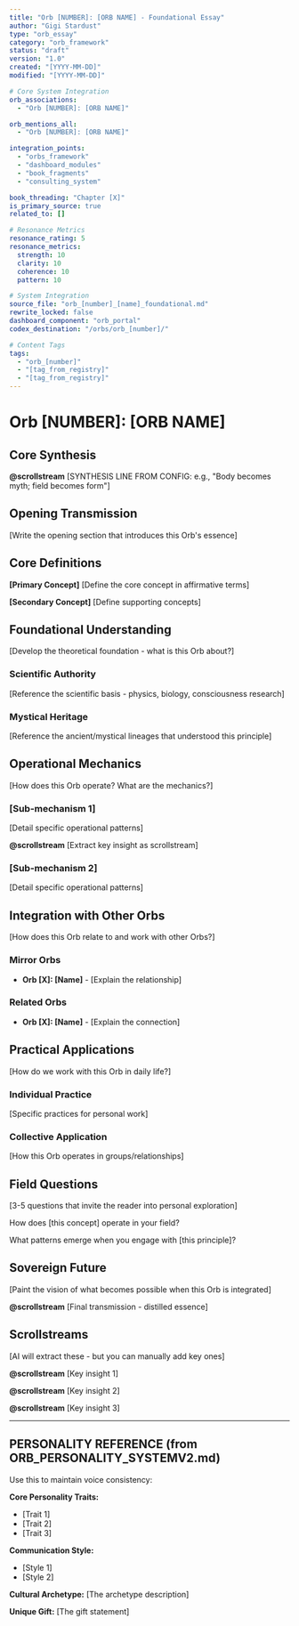 ```yaml
---
title: "Orb [NUMBER]: [ORB NAME] - Foundational Essay"
author: "Gigi Stardust"
type: "orb_essay"
category: "orb_framework"
status: "draft"
version: "1.0"
created: "[YYYY-MM-DD]"
modified: "[YYYY-MM-DD]"

# Core System Integration
orb_associations:
  - "Orb [NUMBER]: [ORB NAME]"

orb_mentions_all:
  - "Orb [NUMBER]: [ORB NAME]"

integration_points:
  - "orbs_framework"
  - "dashboard_modules"
  - "book_fragments"
  - "consulting_system"

book_threading: "Chapter [X]"
is_primary_source: true
related_to: []

# Resonance Metrics
resonance_rating: 5
resonance_metrics:
  strength: 10
  clarity: 10
  coherence: 10
  pattern: 10

# System Integration
source_file: "orb_[number]_[name]_foundational.md"
rewrite_locked: false
dashboard_component: "orb_portal"
codex_destination: "/orbs/orb_[number]/"

# Content Tags
tags:
  - "orb_[number]"
  - "[tag_from_registry]"
  - "[tag_from_registry]"
---
```


# Orb [NUMBER]: [ORB NAME]

## Core Synthesis

**@scrollstream**
[SYNTHESIS LINE FROM CONFIG: e.g., "Body becomes myth; field becomes form"]

## Opening Transmission

[Write the opening section that introduces this Orb's essence]

## Core Definitions

**[Primary Concept]** [Define the core concept in affirmative terms]

**[Secondary Concept]** [Define supporting concepts]

## Foundational Understanding

[Develop the theoretical foundation - what is this Orb about?]

### Scientific Authority

[Reference the scientific basis - physics, biology, consciousness research]

### Mystical Heritage

[Reference the ancient/mystical lineages that understood this principle]

## Operational Mechanics

[How does this Orb operate? What are the mechanics?]

### [Sub-mechanism 1]

[Detail specific operational patterns]

**@scrollstream**
[Extract key insight as scrollstream]

### [Sub-mechanism 2]

[Detail specific operational patterns]

## Integration with Other Orbs

[How does this Orb relate to and work with other Orbs?]

### Mirror Orbs

- **Orb [X]: [Name]** - [Explain the relationship]

### Related Orbs

- **Orb [X]: [Name]** - [Explain the connection]

## Practical Applications

[How do we work with this Orb in daily life?]

### Individual Practice

[Specific practices for personal work]

### Collective Application

[How this Orb operates in groups/relationships]

## Field Questions

[3-5 questions that invite the reader into personal exploration]

How does [this concept] operate in your field?

What patterns emerge when you engage with [this principle]?

## Sovereign Future

[Paint the vision of what becomes possible when this Orb is integrated]

**@scrollstream**
[Final transmission - distilled essence]

## Scrollstreams

[AI will extract these - but you can manually add key ones]

**@scrollstream**
[Key insight 1]

**@scrollstream**
[Key insight 2]

**@scrollstream**
[Key insight 3]

---

## PERSONALITY REFERENCE (from ORB_PERSONALITY_SYSTEMV2.md)

Use this to maintain voice consistency:

**Core Personality Traits:**
- [Trait 1]
- [Trait 2]
- [Trait 3]

**Communication Style:**
- [Style 1]
- [Style 2]

**Cultural Archetype:**
[The archetype description]

**Unique Gift:**
[The gift statement]

